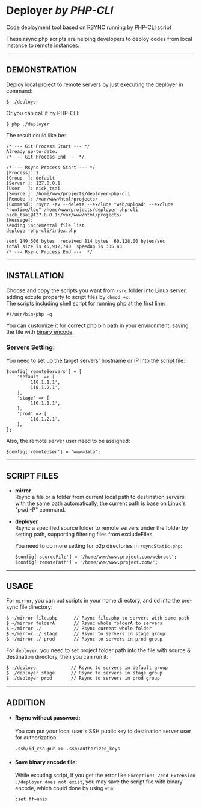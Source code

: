 Deployer *by PHP-CLI*
=====================

Code deployment tool based on RSYNC running by PHP-CLI script

These rsync php scripts are helping developers to deploy codes from local instance to remote instances.

---

DEMONSTRATION
-------------

Deploy local project to remote servers by just executing the deployer in command:

```
$ ./deployer
```
Or you can call it by PHP-CLI:
```
$ php ./deployer
```

The result could like be:
```
/* --- Git Process Start --- */
Already up-to-date.
/* --- Git Process End --- */

/* --- Rsync Process Start --- */
[Process]: 1
[Group  ]: default
[Server ]: 127.0.0.1
[User   ]: nick_tsai
[Source ]: /home/www/projects/deployer-php-cli
[Remote ]: /var/www/html/projects/
[Command]: rsync -av --delete --exclude "web/upload" --exclude "runtime/log" /home/www/projects/deployer-php-cli nick_tsai@127.0.0.1:/var/www/html/projects/
[Message]:
sending incremental file list
deployer-php-cli/index.php

sent 149,506 bytes  received 814 bytes  60,128.00 bytes/sec
total size is 45,912,740  speedup is 305.43
/* --- Rsync Process End ---  */
```

---

INSTALLATION
------------

Choose and copy the scripts you want from `/src` folder into Linux server, adding excute property to script files by `chmod +x`.  
The scripts including shell script for running php at the first line:
```
#!/usr/bin/php -q
```
You can customize it for correct php bin path in your environment, saving the file with [binary encode](#save-bin-file).

### Servers Setting:

You need to set up the target servers' hostname or IP into the script file:

```
$config['remoteServers'] = [
    'default' => [
        '110.1.1.1',
        '110.1.2.1',
    ],
    'stage' => [
        '110.1.1.1',
    ],
    'prod' => [
        '110.1.2.1',
    ],
];
```

Also, the remote server user need to be assigned:

```
$config['remoteUser'] = 'www-data';
```

---

SCRIPT FILES
------------

- **mirror**  
     Rsync a file or a folder from current local path to destination servers with the same path automatically, the current path is base on Linux's "pwd -P" command.

- **deployer**   
    Rsync a specified source folder to remote servers under the folder by setting path, supporting filtering files from excludeFiles.
    
    You need to do more setting for p2p directories in `rsyncStatic.php`:
    ```
    $config['sourceFile'] = '/home/www/www.project.com/webroot';
    $config['remotePath'] = '/home/www/www.project.com/';
    ```

---

USAGE
-----

For `mirror`, you can put scripts in your home directory, and cd into the pre-sync file directory:

```
$ ~/mirror file.php      // Rsync file.php to servers with same path
$ ~/mirror folderA       // Rsync whole folderA to servers
$ ~/mirror ./            // Rsync current whole folder
$ ~/mirror ./ stage      // Rsync to servers in stage group
$ ~/mirror ./ prod       // Rsync to servers in prod group
```

For `deployer`, you need to set project folder path into the file with source & destination directory, then you can run it:
```
$ ./deployer            // Rsync to servers in default group
$ ./deployer stage      // Rsync to servers in stage group
$ ./deployer prod       // Rsync to servers in prod group
```

---

ADDITION
--------

- #### Rsync without password:  
    You can put your local user's SSH public key to destination server user for authorization.
    ```
    .ssh/id_rsa.pub >> .ssh/authorized_keys
    ```

- #### Save binary encode file: <a name="save-bin-file"></a>  
  
    While excuting script, if you get the error like `Exception: Zend Extension ./deployer does not exist`, you may save the script file with binary encode, which could done by using `vim`:

    ```
    :set ff=unix
    ```



